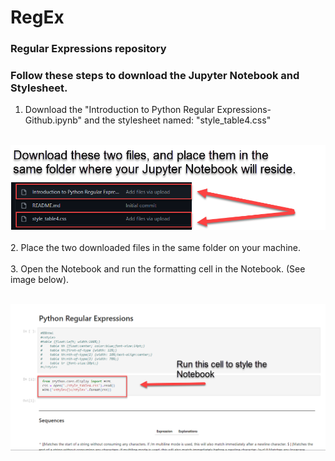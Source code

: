 # RegEx
### Regular Expressions repository

### Follow these steps to download the Jupyter Notebook and Stylesheet.

1. Download the "Introduction to Python Regular Expressions-Github.ipynb" and the stylesheet named: "style_table4.css"
<br><br>

![Alt text](https://github.com/Tor-Storli/RegEx/blob/main/RegEx_Notebook_Files.png "Download Notebook and Stylesheet")
<br><br>
2. Place the two downloaded files in the same folder on your machine.
<br><br>
3. Open the Notebook and run the formatting cell in the Notebook. (See image below).
<br><br>

![Alt text](https://github.com/Tor-Storli/RegEx/blob/main/RegEx_Notebook_Styling.png "Format Tables in the Jupyter Notebook")
<br>


